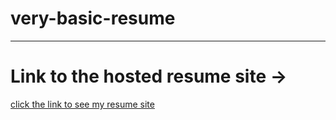 # very-basic-resume
---
# Link to the hosted resume site ->
[click the link to see my resume site](https://yashsainani.github.io/first-forked-repo/)
